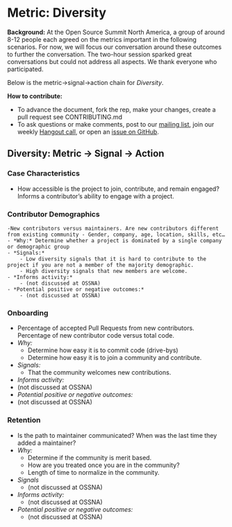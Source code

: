 # Metric: Diversity

**Background:**
At the Open Source Summit North America, a group of around 8-12 people each agreed on the metrics important in the following scenarios.
For now, we will focus our conversation around these outcomes to further the conversation.
The two-hour session sparked great conversations but could not address all aspects.
We thank everyone who participated.

Below is the metric->signal->action chain for *Diversity*.

**How to contribute:**
- To advance the document, fork the rep, make your changes, create a pull request see CONTRIBUTING.md
- To ask questions or make comments, post to our [mailing list][ml], join our weekly [Hangout call][ho], or open an [issue on GitHub][issue].

[ml]: https://wiki.linuxfoundation.org/chaoss/metrics#mail-list
[ho]: https://wiki.linuxfoundation.org/chaoss/metrics#weekly-hangout
[issue]: https://github.com/chaoss/metrics/issues


## Diversity: Metric -> Signal -> Action

### Case Characteristics
- How accessible is the project to join, contribute, and remain engaged? Informs a contributor’s ability to engage with a project. 

### Contributor Demographics
    -New contributors versus maintainers. Are new contributors different from existing community - Gender, company, age, location, skills, etc…
    - *Why:* Determine whether a project is dominated by a single company or demographic group
    - *Signals:*
        - Low diversity signals that it is hard to contribute to the project if you are not a member of the majority demographic.
        - High diversity signals that new members are welcome.
    - *Informs activity:*
        - (not discussed at OSSNA)
    - *Potential positive or negative outcomes:*
        - (not discussed at OSSNA)

### Onboarding
- Percentage of accepted Pull Requests from new contributors. Percentage of new contributor code versus total code.
- *Why:* 
    - Determine how easy it is to commit code (drive-bys)
    - Determine how easy it is to join a community and contribute.
- *Signals:*
    - That the community welcomes new contributions.
- *Informs activity:*
- (not discussed at OSSNA)
- *Potential positive or negative outcomes:*
- (not discussed at OSSNA)

### Retention
- Is the path to maintainer communicated? When was the last time they added a maintainer?
- *Why:* 
    - Determine if the community is merit based.
    - How are you treated once you are in the community?
    - Length of time to normalize in the community.
- *Signals*
    - (not discussed at OSSNA)
- *Informs activity:*
    - (not discussed at OSSNA)
- *Potential positive or negative outcomes:*
    - (not discussed at OSSNA)

